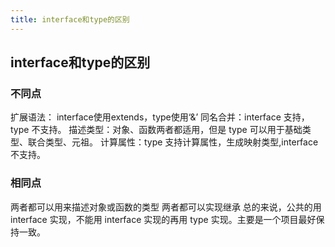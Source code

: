 ```yaml
---
title: interface和type的区别
---
```




## interface和type的区别

### 不同点

扩展语法： interface使用extends，type使用‘&’
同名合并：interface 支持，type 不支持。
描述类型：对象、函数两者都适用，但是 type 可以用于基础类型、联合类型、元祖。
计算属性：type 支持计算属性，生成映射类型,interface 不支持。

### 相同点

两者都可以用来描述对象或函数的类型
两者都可以实现继承
总的来说，公共的用 interface 实现，不能用 interface 实现的再用 type 实现。主要是一个项目最好保持一致。
